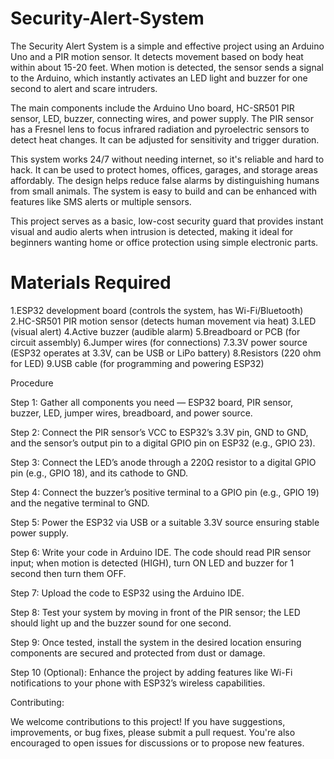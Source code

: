 # Security-Alert-System

The Security Alert System is a simple and effective project using an Arduino Uno and a PIR motion sensor. It detects movement based on body heat within about 15-20 feet. When motion is detected, the sensor sends a signal to the Arduino, which instantly activates an LED light and buzzer for one second to alert and scare intruders.

The main components include the Arduino Uno board, HC-SR501 PIR sensor, LED, buzzer, connecting wires, and power supply. The PIR sensor has a Fresnel lens to focus infrared radiation and pyroelectric sensors to detect heat changes. It can be adjusted for sensitivity and trigger duration.

This system works 24/7 without needing internet, so it's reliable and hard to hack. It can be used to protect homes, offices, garages, and storage areas affordably. The design helps reduce false alarms by distinguishing humans from small animals. The system is easy to build and can be enhanced with features like SMS alerts or multiple sensors.

This project serves as a basic, low-cost security guard that provides instant visual and audio alerts when intrusion is detected, making it ideal for beginners wanting home or office protection using simple electronic parts.

# Materials Required

1.ESP32 development board (controls the system, has Wi-Fi/Bluetooth)
2.HC-SR501 PIR motion sensor (detects human movement via heat)
3.LED (visual alert)
4.Active buzzer (audible alarm)
5.Breadboard or PCB (for circuit assembly)
6.Jumper wires (for connections)
7.3.3V power source (ESP32 operates at 3.3V, can be USB or LiPo battery)
8.Resistors (220 ohm for LED)
9.USB cable (for programming and powering ESP32)

Procedure

Step 1: Gather all components you need — ESP32 board, PIR sensor, buzzer, LED, jumper wires, breadboard, and power source.

Step 2: Connect the PIR sensor’s VCC to ESP32’s 3.3V pin, GND to GND, and the sensor’s output pin to a digital GPIO pin on ESP32 (e.g., GPIO 23).

Step 3: Connect the LED’s anode through a 220Ω resistor to a digital GPIO pin (e.g., GPIO 18), and its cathode to GND.

Step 4: Connect the buzzer’s positive terminal to a GPIO pin (e.g., GPIO 19) and the negative terminal to GND.

Step 5: Power the ESP32 via USB or a suitable 3.3V source ensuring stable power supply.

Step 6: Write your code in Arduino IDE. The code should read PIR sensor input; when motion is detected (HIGH), turn ON LED and buzzer for 1 second then turn them OFF.

Step 7: Upload the code to ESP32 using the Arduino IDE.

Step 8: Test your system by moving in front of the PIR sensor; the LED should light up and the buzzer sound for one second.

Step 9: Once tested, install the system in the desired location ensuring components are secured and protected from dust or damage.

Step 10 (Optional): Enhance the project by adding features like Wi-Fi notifications to your phone with ESP32’s wireless capabilities.

Contributing:

We welcome contributions to this project! If you have suggestions, improvements, or bug fixes, please submit a pull request. You're also encouraged to open issues for discussions or to propose new features.
